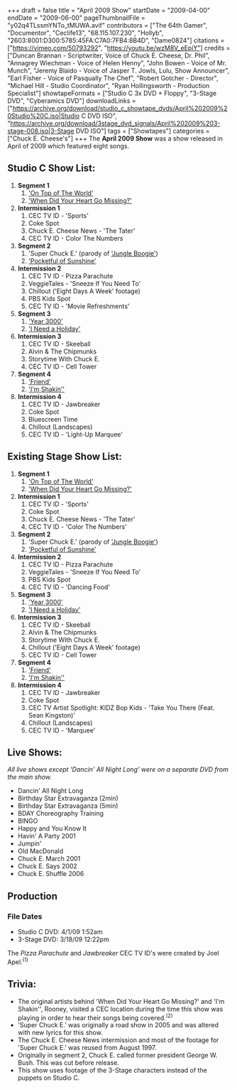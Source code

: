 +++
draft = false
title = "April 2009 Show"
startDate = "2009-04-00"
endDate = "2009-06-00"
pageThumbnailFile = "y02q4TLssmYNTo_tMUWA.avif"
contributors = ["The 64th Gamer", "Documentor", "Ceclife13", "68.115.107.230", "Hollyb", "2603:8001:D300:5785:45FA:C7A0:7FB4:8B4D", "Dame0824"]
citations = ["https://vimeo.com/50793292", "https://youtu.be/wzM8V_eEpiY"]
credits = ["Duncan Brannan - Scriptwriter, Voice of Chuck E. Cheese, Dr. Phil", "Annagrey Wiechman - Voice of Helen Henny", "John Bowen - Voice of Mr. Munch", "Jeremy Blaido - Voice of Jasper T. Jowls, Lulu, Show Announcer", "Earl Fisher - Voice of Pasqually The Chef", "Robert Gotcher - Director", "Michael Hill - Studio Coordinator", "Ryan Hollingsworth - Production Specialist"]
showtapeFormats = ["Studio C 3x DVD + Floppy", "3-Stage DVD", "Cyberamics DVD"]
downloadLinks = ["https://archive.org/download/studio_c_showtape_dvds/April%202009%20Studio%20C.iso|Studio C DVD ISO", "https://archive.org/download/3stage_dvd_signals/April%202009%203-stage-008.iso|3-Stage DVD ISO"]
tags = ["Showtapes"]
categories = ["Chuck E. Cheese's"]
+++
The **April 2009 Show** was a show released in April of 2009 which featured eight songs.



## Studio C Show List:

1.  **Segment 1**
    1.  ['On Top of The World'](https://en.wikipedia.org/wiki/Boys_Like_Girls_(album))
    2.  ['When Did Your Heart Go Missing?'](https://en.wikipedia.org/wiki/When_Did_Your_Heart_Go_Missing%3F)
2.  **Intermission 1**
    1.  CEC TV ID - 'Sports'
    2.  Coke Spot
    3.  Chuck E. Cheese News - 'The Tater'
    4.  CEC TV ID - Color The Numbers
3.  **Segment 2**
    1.  'Super Chuck E.' (parody of ['Jungle Boogie'](https://en.wikipedia.org/wiki/Jungle_Boogie))
    2.  ['Pocketful of Sunshine'](https://en.wikipedia.org/wiki/Pocketful_of_Sunshine)
4.  **Intermission 2**
    1.  CEC TV ID - Pizza Parachute
    2.  VeggieTales - 'Sneeze If You Need To'
    3.  Chillout ('Eight Days A Week' footage)
    4.  PBS Kids Spot
    5.  CEC TV ID - 'Movie Refreshments'
5.  **Segment 3**
    1.  ['Year 3000'](https://en.wikipedia.org/wiki/Year_3000)
    2.  ['I Need a Holiday'](https://en.wikipedia.org/wiki/Scouting_for_Girls_(album))
6.  **Intermission 3**
    1.  CEC TV ID - Skeeball
    2.  Alvin & The Chipmunks
    3.  Storytime With Chuck E.
    4.  CEC TV ID - Cell Tower
7.  **Segment 4**
    1.  ['Friend'](https://en.wikipedia.org/wiki/Year_3000)
    2.  ['I'm Shakin''](https://en.wikipedia.org/wiki/Rooney_(album))
8.  **Intermission 4**
    1.  CEC TV ID - Jawbreaker
    2.  Coke Spot
    3.  Bluescreen Time
    4.  Chillout (Landscapes)
    5.  CEC TV ID - 'Light-Up Marquee'

## Existing Stage Show List:

1.  **Segment 1**
    1.  ['On Top of The World'](https://en.wikipedia.org/wiki/Boys_Like_Girls_(album))
    2.  ['When Did Your Heart Go Missing?'](https://en.wikipedia.org/wiki/When_Did_Your_Heart_Go_Missing%3F)
2.  **Intermission 1**
    1.  CEC TV ID - 'Sports'
    2.  Coke Spot
    3.  Chuck E. Cheese News - 'The Tater'
    4.  CEC TV ID - 'Color The Numbers'
3.  **Segment 2**
    1.  'Super Chuck E.' (parody of ['Jungle Boogie'](https://en.wikipedia.org/wiki/Jungle_Boogie))
    2.  ['Pocketful of Sunshine'](https://en.wikipedia.org/wiki/Pocketful_of_Sunshine)
4.  **Intermission 2**
    1.  CEC TV ID - Pizza Parachute
    2.  VeggieTales - 'Sneeze If You Need To'
    3.  PBS Kids Spot
    4.  CEC TV ID - 'Dancing Food'
5.  **Segment 3**
    1.  ['Year 3000'](https://en.wikipedia.org/wiki/Year_3000)
    2.  ['I Need a Holiday'](https://en.wikipedia.org/wiki/Scouting_for_Girls_(album))
6.  **Intermission 3**
    1.  CEC TV ID - Skeeball
    2.  Alvin & The Chipmunks
    3.  Storytime With Chuck E.
    4.  Chillout ('Eight Days A Week' footage)
    5.  CEC TV ID - Cell Tower
7.  **Segment 4**
    1.  ['Friend'](https://en.wikipedia.org/wiki/Year_3000)
    2.  ['I'm Shakin''](https://en.wikipedia.org/wiki/Rooney_(album))
8.  **Intermission 4**
    1.  CEC TV ID - Jawbreaker
    2.  Coke Spot
    3.  CEC TV Artist Spotlight: KIDZ Bop Kids - 'Take You There (Feat. Sean Kingston)'
    4.  Chillout (Landscapes)
    5.  CEC TV ID - 'Marquee'

## Live Shows:

*All live shows except 'Dancin' All Night Long' were on a separate DVD from the main show.*

- Dancin' All Night Long
- Birthday Star Extravaganza (2min)
- Birthday Star Extravaganza (5min)
- BDAY Choreography Training
- BINGO
- Happy and You Know It
- Havin' A Party 2001
- Jumpin'
- Old MacDonald
- Chuck E. March 2001
- Chuck E. Says 2002
- Chuck E. Shuffle 2006

## Production

### File Dates

- Studio C DVD: 4/1/09 1:52am
- 3-Stage DVD: 3/18/09 12:22pm


The *Pizza Parachute* and *Jawbreaker* CEC TV ID's were created by Joel Apel.<sup>(1)</sup>


## Trivia:

- The original artists behind 'When Did Your Heart Go Missing?' and 'I'm Shakin'', Rooney, visited a CEC location during the time this show was playing in order to hear their songs being covered.<sup>(2)</sup>
- 'Super Chuck E.' was originally a road show in 2005 and was altered with new lyrics for this show.
- The Chuck E. Cheese News intermission and most of the footage for 'Super Chuck E.' was reused from August 1997. 
- Originally in segment 2, Chuck E. called former president George W. Bush. This was cut before release.
- This show uses footage of the 3-Stage characters instead of the puppets on Studio C.
